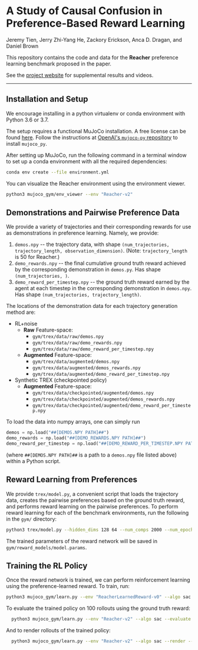 # A Study of Causal Confusion in Preference-Based Reward Learning
Jeremy Tien, Jerry Zhi-Yang He, Zackory Erickson, Anca D. Dragan, and Daniel Brown

This repository contains the code and data for the **Reacher** preference learning benchmark proposed in the paper. 

See the [project website](https://sites.google.com/view/causal-reward-confusion) for supplemental results and videos.
***

## Installation and Setup
We encourage installing in a python virtualenv or conda environment with Python 3.6 or 3.7.

The setup requires a functional MuJoCo installation. 
A free license can be found [here](https://github.com/openai/mujoco-py).
Follow the instructions at [OpenAI's `mujoco-py` repository](https://github.com/openai/mujoco-py) to install `mujoco_py`. 

After setting up MuJoCo, run the following command in a terminal window to set up a conda environment with all the required dependencies: 
```bash
conda env create --file environment.yml
```

You can visualize the Reacher environment using the environment viewer.  
```bash
python3 mujoco_gym/env_viewer --env "Reacher-v2"
```

## Demonstrations and Pairwise Preference Data
We provide a variety of trajectories and their corresponding rewards for use as demonstrations in preference learning.
Namely, we provide:
1. `demos.npy` -- the trajectory data, with shape `(num_trajectories, trajectory_length, observation_dimension)`. (Note: `trajectory_length` is 50 for Reacher.) 
2. `demo_rewards.npy` -- the final cumulative ground truth reward achieved by the corresponding demonstration in `demos.py`. Has shape `(num_trajectories, )`. 
3. `demo_reward_per_timestep.npy` -- the ground truth reward earned by the agent at each timestep in the corresponding demonstration in `demos.npy`. Has shape `(num_trajectories, trajectory_length)`.

The locations of the demonstration data for each trajectory generation method are:
- RL+noise
    - **Raw** Feature-space: 
        - `gym/trex/data/raw/demos.npy`
        - `gym/trex/data/raw/demo_rewards.npy`
        - `gym/trex/data/raw/demo_reward_per_timestep.npy`
    - **Augmented** Feature-space: 
        - `gym/trex/data/augmented/demos.npy`
        - `gym/trex/data/augmented/demos_rewards.npy`
        - `gym/trex/data/augmented/demo_reward_per_timestep.npy`
- Synthetic TREX (checkpointed policy)
    - **Augmented** Feature-space: 
        - `gym/trex/data/checkpointed/augmented/demos.npy`
        - `gym/trex/data/checkpointed/augmented/demos_rewards.npy`
        - `gym/trex/data/checkpointed/augmented/demo_reward_per_timestep.npy`

        
To load the data into numpy arrays, one can simply run
```python
demos = np.load("##[DEMOS.NPY PATH]##")
demo_rewards = np.load("##[DEMO_REWARDS.NPY PATH]##")
demo_reward_per_timestep = np.load("##[DEMO_REWARD_PER_TIMESTEP.NPY PATH]##")
```
(where `##[DEMOS.NPY PATH]##` is a path to a `demos.npy` file listed above) within a Python script. 


## Reward Learning from Preferences
We provide `trex/model.py`, a convenient script that loads the trajectory data, creates the pairwise preferences based on the ground truth reward, and performs reward learning on the pairwise preferences. 
To perform reward learning for each of the benchmark environments, run the following in the `gym/` directory:
```bash
python3 trex/model.py --hidden_dims 128 64 --num_comps 2000 --num_epochs 100 --patience 10 --lr 0.01 --weight_decay 0.01 --seed 0 --reward_model_path ./reward_models/model.params
```
The trained parameters of the reward network will be saved in `gym/reward_models/model.params`.


## Training the RL Policy
Once the reward network is trained, we can perform reinforcement learning using the preference-learned reward. 
To train, run:
```bash
python3 mujoco_gym/learn.py --env "ReacherLearnedReward-v0" --algo sac --seed 0 --train --train-timesteps 1000000 --reward-net-path ./reward_models/model.params --save-dir ./trained_policies/
```
 
To evaluate the trained policy on 100 rollouts using the ground truth reward:
```bash
  python3 mujoco_gym/learn.py --env "Reacher-v2" --algo sac --evaluate --eval-episodes 100 --seed 3 --verbose --load-policy-path ./trained_policies/ppo/ReacherLearnedReward-v0/checkpoint_002231/checkpoint-2231
```

And to render rollouts of the trained policy:
```bash
  python3 mujoco_gym/learn.py --env "Reacher-v2" --algo sac --render --render-episodes 3 --seed 3 --load-policy-path ./trained_policies/ppo/ReacherLearnedReward-v0/checkpoint_002231/checkpoint-2231
```
